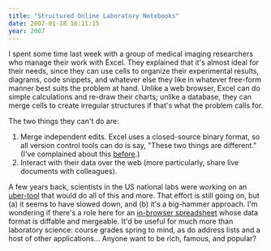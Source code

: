 ```yaml
---
title: "Structured Online Laboratory Notebooks"
date: 2007-01-18 16:11:15
year: 2007
---
```

I spent some time last week with a group of medical imaging researchers who manage their work with Excel.  They explained that it's almost ideal for their needs, since they can use cells to organize their experimental results, diagrams, code snippets, and whatever else they like in whatever free-form manner best suits the problem at hand.  Unlike a web browser, Excel can do simple calculations and re-draw their charts; unlike a database, they can merge cells to create irregular structures if that's what the problem calls for.

The two things they can't do are:
<ol>
	<li>Merge independent edits.  Excel uses a closed-source binary format, so all version control tools can do is say, "These two things are different."  (I've complained about this <a href="http://pyre.third-bit.com/blog/archives/462.html">before</a>.)</li>
	<li>Interact with their data over the web (more particularly, share live documents with colleagues).</li>
</ol>
A few years back, scientists in the US national labs were working on an <a href="http://collaboratory.emsl.pnl.gov">uber-tool</a> that would do all of this and more.  That effort is still going on, but (a) it seems to have slowed down, and (b) it's a big-hammer approach.  I'm wondering if there's a role here for an <a href="http://www.google.com/googlespreadsheets/tour1.html">in-browser spreadsheet</a> whose data format is diffable and mergeable.  It'd be useful for much more than laboratory science: course grades spring to mind, as do address lists and a host of other applications...  Anyone want to be rich, famous, and popular?
